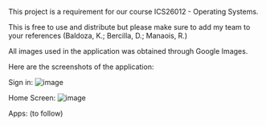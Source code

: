 This project is a requirement for our course ICS26012 - Operating Systems.

This is free to use and distribute but please make sure to add my team to your references (Baldoza, K.; Bercilla, D.; Manaois, R.)

All images used in the application was obtained through Google Images.

Here are the screenshots of the application:

Sign in:
![image](https://github.com/user-attachments/assets/fff142c6-c482-4182-be57-fad1d813855b)

Home Screen:
![image](https://github.com/user-attachments/assets/019b27e0-8158-4d79-bfac-3c53d092d516)

Apps: (to follow)

